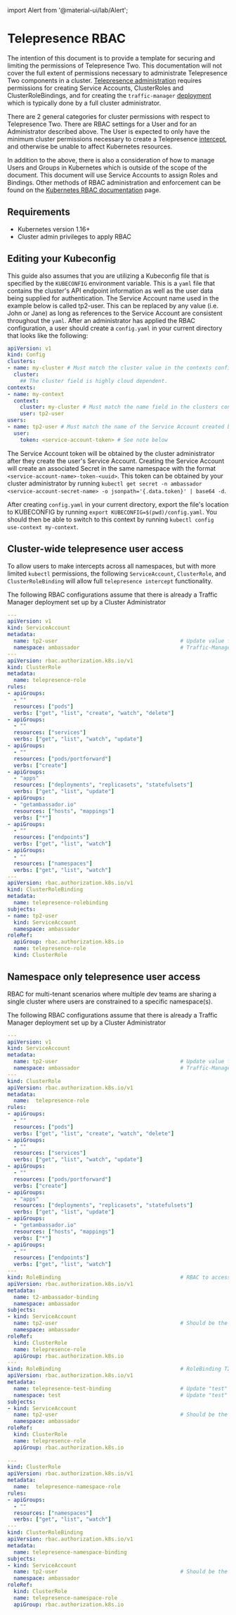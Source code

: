 import Alert from '@material-ui/lab/Alert';

# Telepresence RBAC
The intention of this document is to provide a template for securing and limiting the permissions of Telepresence Two.
This documentation will not cover the full extent of permissions necessary to administrate Telepresence Two components in a cluster.  [Telepresence administration](/products/telepresence/) requires permissions for creating Service Accounts, ClusterRoles and ClusterRoleBindings, and for creating the `traffic-manager` [deployment](../architecture/#traffic-manager) which is typically done by a full cluster administrator.

There are 2 general categories for cluster permissions with respect to Telepresence Two.  There are RBAC settings for a User and for an Administrator described above.  The User is expected to only have the minimum cluster permissions necessary to create a Telepresence [intercept](../../howtos/intercepts/), and otherwise be unable to affect Kubernetes resources.

In addition to the above, there is also a consideration of how to manage Users and Groups in Kubernetes which is outside of the scope of the document.  This document will use Service Accounts to assign Roles and Bindings.  Other methods of RBAC administration and enforcement can be found on the [Kubernetes RBAC documentation](https://kubernetes.io/docs/reference/access-authn-authz/rbac/) page.

## Requirements

- Kubernetes version 1.16+
- Cluster admin privileges to apply RBAC

## Editing your Kubeconfig

This guide also assumes that you are utilizing a Kubeconfig file that is specified by the `KUBECONFIG` environment variable.  This is a `yaml` file that contains the cluster's API endpoint information as well as the user data being supplied for authentication.  The Service Account name used in the example below is called tp2-user.  This can be replaced by any value (i.e. John or Jane) as long as references to the Service Account are consistent throughout the `yaml`.  After an administrator has applied the RBAC configuration, a user should create a `config.yaml` in your current directory that looks like the following:​

```yaml
apiVersion: v1
kind: Config
clusters:
- name: my-cluster # Must match the cluster value in the contexts config
  cluster:
    ## The cluster field is highly cloud dependent.
contexts:
- name: my-context
  context:
    cluster: my-cluster # Must match the name field in the clusters config
    user: tp2-user
users:
- name: tp2-user # Must match the name of the Service Account created by the cluster admin
  user:
    token: <service-account-token> # See note below
```

The Service Account token will be obtained by the cluster administrator after they create the user's Service Account.  Creating the Service Account will create an associated Secret in the same namespace with the format `<service-account-name>-token-<uuid>`.  This token can be obtained by your cluster administrator by running `kubectl get secret -n ambassador <service-account-secret-name> -o jsonpath='{.data.token}' | base64 -d`.

After creating `config.yaml` in your current directory, export the file's location to KUBECONFIG by running `export KUBECONFIG=$(pwd)/config.yaml`.  You should then be able to switch to this context by running `kubectl config use-context my-context`.

## Cluster-wide telepresence user access

To allow users to make intercepts across all namespaces, but with more limited `kubectl` permissions, the following `ServiceAccount`, `ClusterRole`, and `ClusterRoleBinding` will allow full `telepresence intercept` functionality.

<Alert severity="warning">The following RBAC configurations assume that there is already a Traffic Manager deployment set up by a Cluster Administrator</Alert>

```yaml
---
apiVersion: v1
kind: ServiceAccount
metadata:
  name: tp2-user                                       # Update value for appropriate value
  namespace: ambassador                                # Traffic-Manager is deployed to Ambassador namespace
---
apiVersion: rbac.authorization.k8s.io/v1
kind: ClusterRole
metadata:
  name: telepresence-role
rules:
- apiGroups:
  - ""
  resources: ["pods"]
  verbs: ["get", "list", "create", "watch", "delete"]
- apiGroups:
  - ""
  resources: ["services"]
  verbs: ["get", "list", "watch", "update"]
- apiGroups:
  - ""
  resources: ["pods/portforward"]
  verbs: ["create"]
- apiGroups:
  - "apps"
  resources: ["deployments", "replicasets", "statefulsets"]
  verbs: ["get", "list", "update"]
- apiGroups:
  - "getambassador.io"
  resources: ["hosts", "mappings"]
  verbs: ["*"]
- apiGroups:
  - ""
  resources: ["endpoints"]
  verbs: ["get", "list", "watch"]
- apiGroups:
  - ""
  resources: ["namespaces"]
  verbs: ["get", "list", "watch"]
---
apiVersion: rbac.authorization.k8s.io/v1
kind: ClusterRoleBinding
metadata:
  name: telepresence-rolebinding
subjects:
- name: tp2-user
  kind: ServiceAccount
  namespace: ambassador
roleRef:
  apiGroup: rbac.authorization.k8s.io
  name: telepresence-role
  kind: ClusterRole
```

## Namespace only telepresence user access

RBAC for multi-tenant scenarios where multiple dev teams are sharing a single cluster where users are constrained to a specific namespace(s).

<Alert severity="warning">The following RBAC configurations assume that there is already a Traffic Manager deployment set up by a Cluster Administrator</Alert>

```yaml
---
apiVersion: v1
kind: ServiceAccount
metadata:
  name: tp2-user                                       # Update value for appropriate user name
  namespace: ambassador                                # Traffic-Manager is deployed to Ambassador namespace
---
kind: ClusterRole                         
apiVersion: rbac.authorization.k8s.io/v1
metadata:
  name:  telepresence-role
rules: 
- apiGroups:
  - ""
  resources: ["pods"]
  verbs: ["get", "list", "create", "watch", "delete"]
- apiGroups:
  - ""
  resources: ["services"]
  verbs: ["get", "list", "watch", "update"]
- apiGroups:
  - ""
  resources: ["pods/portforward"]
  verbs: ["create"]
- apiGroups:
  - "apps"
  resources: ["deployments", "replicasets", "statefulsets"]
  verbs: ["get", "list", "update"]
- apiGroups:
  - "getambassador.io"
  resources: ["hosts", "mappings"]
  verbs: ["*"]
- apiGroups:
  - ""
  resources: ["endpoints"]
  verbs: ["get", "list", "watch"]
---
kind: RoleBinding                                      # RBAC to access ambassador namespace
apiVersion: rbac.authorization.k8s.io/v1
metadata:
  name: t2-ambassador-binding
  namespace: ambassador
subjects:
- kind: ServiceAccount
  name: tp2-user                                       # Should be the same as metadata.name of above ServiceAccount
  namespace: ambassador
roleRef:
  kind: ClusterRole
  name: telepresence-role
  apiGroup: rbac.authorization.k8s.io 
---
kind: RoleBinding                                      # RoleBinding T2 namespace to be intecpeted 
apiVersion: rbac.authorization.k8s.io/v1
metadata:
  name: telepresence-test-binding                      # Update "test" for appropriate namespace to be intercepted
  namespace: test                                      # Update "test" for appropriate namespace to be intercepted
subjects:
- kind: ServiceAccount
  name: tp2-user                                       # Should be the same as metadata.name of above ServiceAccount
  namespace: ambassador
roleRef:
  kind: ClusterRole
  name: telepresence-role
  apiGroup: rbac.authorization.k8s.io
​
---
kind: ClusterRole
apiVersion: rbac.authorization.k8s.io/v1 
metadata:
  name:  telepresence-namespace-role
rules: 
- apiGroups:
  - ""
  resources: ["namespaces"]
  verbs: ["get", "list", "watch"]
---
kind: ClusterRoleBinding
apiVersion: rbac.authorization.k8s.io/v1
metadata:
  name: telepresence-namespace-binding
subjects:
- kind: ServiceAccount
  name: tp2-user                                       # Should be the same as metadata.name of above ServiceAccount
  namespace: ambassador
roleRef:
  kind: ClusterRole
  name: telepresence-namespace-role
  apiGroup: rbac.authorization.k8s.io
```
